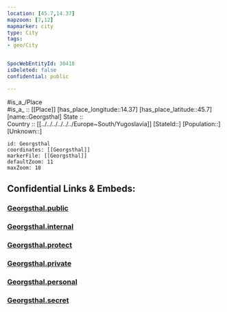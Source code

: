 ```yaml
---
location: [45.7,14.37] 
mapzoom: [7,12] 
mapmarker: city 
type: City
tags:
- geo/City


SpocWebEntityId: 30418
isDeleted: false
confidential: public

---
```

#is_a_/Place  
#is_a_ :: [[Place]] 
[has_place_longitude::14.37] 
[has_place_latitude::45.7] 
[name::Georgsthal] 
State ::  
Country :: [[../../../../../../Europe~South/Yugoslavia]] 
[StateId::] 
[Population::] 
[Unknown::] 


```leaflet
id: Georgsthal
coordinates: [[Georgsthal]] 
markerFile: [[Georgsthal]] 
defaultZoom: 11 
maxZoom: 18
```


## Confidential Links & Embeds: 

### [Georgsthal.public](/_public/\Earth\Continent\Europe\Europe~Central\Slovenia\Regions~Slovenia\Primorsko-notranjska\counties~Primorsko-notranjska\Pivka\CityGeorgsthal.public.md) 

### [Georgsthal.internal](/_internal/\Earth\Continent\Europe\Europe~Central\Slovenia\Regions~Slovenia\Primorsko-notranjska\counties~Primorsko-notranjska\Pivka\CityGeorgsthal.internal.md) 

### [Georgsthal.protect](/_protect/\Earth\Continent\Europe\Europe~Central\Slovenia\Regions~Slovenia\Primorsko-notranjska\counties~Primorsko-notranjska\Pivka\CityGeorgsthal.protect.md) 

### [Georgsthal.private](/_private/\Earth\Continent\Europe\Europe~Central\Slovenia\Regions~Slovenia\Primorsko-notranjska\counties~Primorsko-notranjska\Pivka\CityGeorgsthal.private.md) 

### [Georgsthal.personal](/_personal/\Earth\Continent\Europe\Europe~Central\Slovenia\Regions~Slovenia\Primorsko-notranjska\counties~Primorsko-notranjska\Pivka\CityGeorgsthal.personal.md) 

### [Georgsthal.secret](/_secret/\Earth\Continent\Europe\Europe~Central\Slovenia\Regions~Slovenia\Primorsko-notranjska\counties~Primorsko-notranjska\Pivka\CityGeorgsthal.secret.md)

